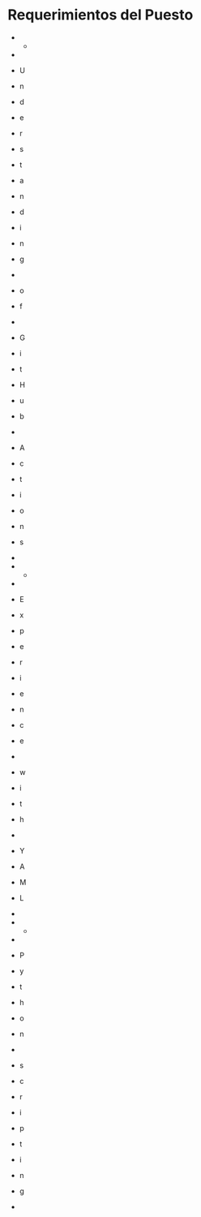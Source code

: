 # Requerimientos del Puesto

- -
-  
- U
- n
- d
- e
- r
- s
- t
- a
- n
- d
- i
- n
- g
-  
- o
- f
-  
- G
- i
- t
- H
- u
- b
-  
- A
- c
- t
- i
- o
- n
- s
- 

- -
-  
- E
- x
- p
- e
- r
- i
- e
- n
- c
- e
-  
- w
- i
- t
- h
-  
- Y
- A
- M
- L
- 

- -
-  
- P
- y
- t
- h
- o
- n
-  
- s
- c
- r
- i
- p
- t
- i
- n
- g
- 


